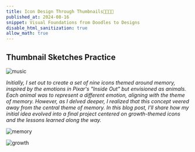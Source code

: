 ```yaml
---
title: Icon Design Through Thumbnails🌳🐥🎻🦋
published_at: 2024-08-16
snippet: Visual Foundations from Doodles to Designs
disable_html_sanitization: true
allow_math: true
---
```


## Thumbnail Sketches Practice
![music](ts.jpeg)

*Initially, I set out to create a set of nine icons themed around memory, inspired by the emotions in Pixar's "Inside Out" but envisioned as animals. Each animal was to represent a different emotion, aligning with the theme of memory. However, as I delved deeper, I realized that this concept veered away from the central theme of memory. In this blog post, I’ll share how my initial idea evolved into a final project centered on growth-themed icons and the lessons learned along the way.*

![memory](tsmemory.png)

![growth](tsgrowth.png)